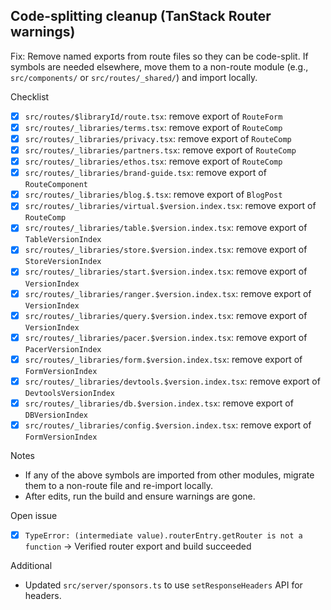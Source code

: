 ## Code-splitting cleanup (TanStack Router warnings)

Fix: Remove named exports from route files so they can be code-split. If symbols are needed elsewhere, move them to a non-route module (e.g., `src/components/` or `src/routes/_shared/`) and import locally.

Checklist

- [x] `src/routes/$libraryId/route.tsx`: remove export of `RouteForm`
- [x] `src/routes/_libraries/terms.tsx`: remove export of `RouteComp`
- [x] `src/routes/_libraries/privacy.tsx`: remove export of `RouteComp`
- [x] `src/routes/_libraries/partners.tsx`: remove export of `RouteComp`
- [x] `src/routes/_libraries/ethos.tsx`: remove export of `RouteComp`
- [x] `src/routes/_libraries/brand-guide.tsx`: remove export of `RouteComponent`
- [x] `src/routes/_libraries/blog.$.tsx`: remove export of `BlogPost`
- [x] `src/routes/_libraries/virtual.$version.index.tsx`: remove export of `RouteComp`
- [x] `src/routes/_libraries/table.$version.index.tsx`: remove export of `TableVersionIndex`
- [x] `src/routes/_libraries/store.$version.index.tsx`: remove export of `StoreVersionIndex`
- [x] `src/routes/_libraries/start.$version.index.tsx`: remove export of `VersionIndex`
- [x] `src/routes/_libraries/ranger.$version.index.tsx`: remove export of `VersionIndex`
- [x] `src/routes/_libraries/query.$version.index.tsx`: remove export of `VersionIndex`
- [x] `src/routes/_libraries/pacer.$version.index.tsx`: remove export of `PacerVersionIndex`
- [x] `src/routes/_libraries/form.$version.index.tsx`: remove export of `FormVersionIndex`
- [x] `src/routes/_libraries/devtools.$version.index.tsx`: remove export of `DevtoolsVersionIndex`
- [x] `src/routes/_libraries/db.$version.index.tsx`: remove export of `DBVersionIndex`
- [x] `src/routes/_libraries/config.$version.index.tsx`: remove export of `FormVersionIndex`

Notes

- If any of the above symbols are imported from other modules, migrate them to a non-route file and re-import locally.
- After edits, run the build and ensure warnings are gone.

Open issue

- [x] `TypeError: (intermediate value).routerEntry.getRouter is not a function` → Verified router export and build succeeded

Additional

- Updated `src/server/sponsors.ts` to use `setResponseHeaders` API for headers.
